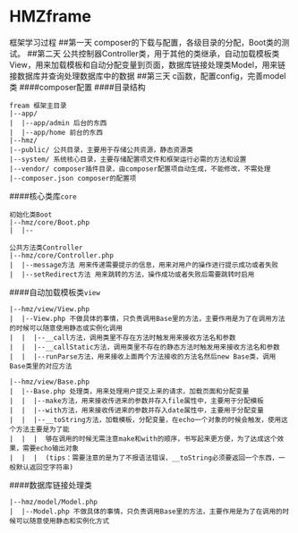 HMZframe
=======
框架学习过程
##第一天
composer的下载与配置，各级目录的分配，Boot类的测试。
##第二天
公共控制器Controller类，用于其他的类继承，自动加载模板类View，用来加载模板和自动分配变量到页面，数据库链接处理类Model，用来链接数据库并查询处理数据库中的数据
##第三天
c函数，配置config，完善model类
####composer配置
####目录结构
```
fream 框架主目录
|--app/
|  |--app/admin 后台的东西
|  |--app/home 前台的东西
|--hmz/
|--public/ 公共目录，主要用于存储公共资源，静态资源类
|--system/ 系统核心目录，主要存储配置项文件和框架运行必需的方法和设置
|--vendor/ composer插件目录，由composer配置项自动生成，不能修改，不需处理
|--composer.json composer的配置项
```
####核心类库`core`
```
初始化类Boot
|--hmz/core/Boot.php
|  |--
```
```
公共方法类Controller
|--hmz/core/Controller.php
|  |--message方法 用来传递需要提示的信息，用来对用户的操作进行提示成功或者失败
|  |--setRedirect方法 用来跳转的方法，操作成功或者失败后需要跳转时启用
```
####自动加载模板类`view`
```
|--hmz/view/View.php
|  |--View.php 不做具体的事情，只负责调用Base里的方法，主要作用是为了在调用方法的时候可以随意使用静态或实例化调用
|  |  |--__call方法，调用类里不存在方法时触发用来接收方法名和参数
|  |  |--__callStatic方法，调用类里不存在的静态方法时触发用来接收方法名和参数
|  |  |--runParse方法，用来接收上面两个方法接收的方法名然后new Base类，调用Base类里的对应方法
```
```
|--hmz/view/Base.php
|  |--Base.php 处理类，用来处理用户提交上来的请求，加载页面和分配变量
|  |  |--make方法，用来接收传进来的参数并存入file属性中，主要用于分配模板
|  |  |--with方法，用来接收传进来的参数并存入date属性中，主要用于分配变量
|  |  |--__toString方法，加载模板，分配变量，在echo一个对象的时候会触发，使用这个方法主要是为了能
|  |  |  够在调用的时候无需注意make和with的顺序，书写起来更方便，为了达成这个效果，需要echo输出对象
|  |  |  (tips：需要注意的是为了不报语法错误，__toString必须要返回一个东西，一般默认返回空字符串)
```
####数据库链接处理类
```
|--hmz/model/Model.php
|  |--Model.php 不做具体的事情，只负责调用Base里的方法，主要作用是为了在调用的时候可以随意使用静态和实例化方式
```